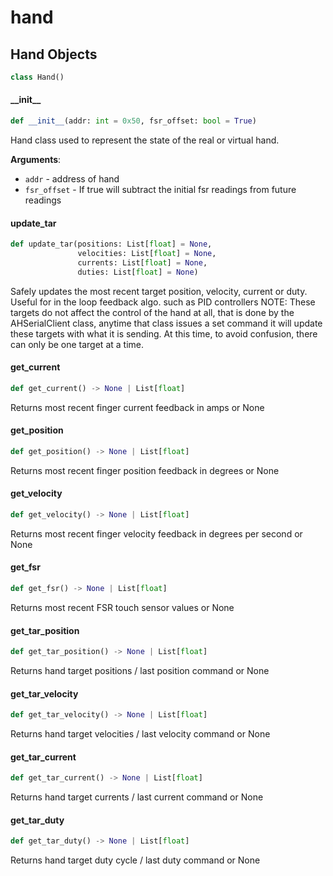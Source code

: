 <a id="hand"></a>

# hand

<a id="hand.Hand"></a>

## Hand Objects

```python
class Hand()
```

<a id="hand.Hand.__init__"></a>

#### \_\_init\_\_

```python
def __init__(addr: int = 0x50, fsr_offset: bool = True)
```

Hand class used to represent the state of the real or virtual hand.

**Arguments**:

- `addr` - address of hand
- `fsr_offset` - If true will subtract the initial fsr readings from future readings

<a id="hand.Hand.update_tar"></a>

#### update\_tar

```python
def update_tar(positions: List[float] = None,
               velocities: List[float] = None,
               currents: List[float] = None,
               duties: List[float] = None)
```

Safely updates the most recent target position, velocity, current or
duty.  Useful for in the loop feedback algo. such as PID controllers
NOTE: These targets do not affect the control of the hand at all, that
is done by the AHSerialClient class, anytime that class issues a set
command it will update these targets with what it is sending.  At this
time, to avoid confusion, there can only be one target at a time.

<a id="hand.Hand.get_current"></a>

#### get\_current

```python
def get_current() -> None | List[float]
```

Returns most recent finger current feedback in amps or None

<a id="hand.Hand.get_position"></a>

#### get\_position

```python
def get_position() -> None | List[float]
```

Returns most recent finger position feedback in degrees or None

<a id="hand.Hand.get_velocity"></a>

#### get\_velocity

```python
def get_velocity() -> None | List[float]
```

Returns most recent finger velocity feedback in degrees per second or None

<a id="hand.Hand.get_fsr"></a>

#### get\_fsr

```python
def get_fsr() -> None | List[float]
```

Returns most recent FSR touch sensor values or None

<a id="hand.Hand.get_tar_position"></a>

#### get\_tar\_position

```python
def get_tar_position() -> None | List[float]
```

Returns hand target positions / last position command or None

<a id="hand.Hand.get_tar_velocity"></a>

#### get\_tar\_velocity

```python
def get_tar_velocity() -> None | List[float]
```

Returns hand target velocities / last velocity command or None

<a id="hand.Hand.get_tar_current"></a>

#### get\_tar\_current

```python
def get_tar_current() -> None | List[float]
```

Returns hand target currents / last current command or None

<a id="hand.Hand.get_tar_duty"></a>

#### get\_tar\_duty

```python
def get_tar_duty() -> None | List[float]
```

Returns hand target duty cycle / last duty command or None

